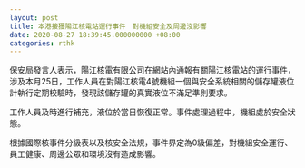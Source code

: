 ```yaml
---
layout: post
title: 本港接獲陽江核電站運行事件　對機組安全及周邊沒影響
date: 2020-08-27 18:39:45.000000000 +08:00
categories: rthk
---
```


保安局發言人表示，陽江核電有限公司在網站內通報有關陽江核電站的運行事件，涉及本月25日，工作人員在對陽江核電4號機組一個與安全系統相關的儲存罐液位計執行定期校驗時，發現該儲存罐的真實液位不滿足準則要求。

工作人員及時進行補充，液位於當日恢復正常。事件處理過程中，機組處於安全狀態。
 
根據國際核事件分級表以及核安全法規，事件界定為0級偏差，對機組安全運行、員工健康、周邊公眾和環境沒有造成影響。
